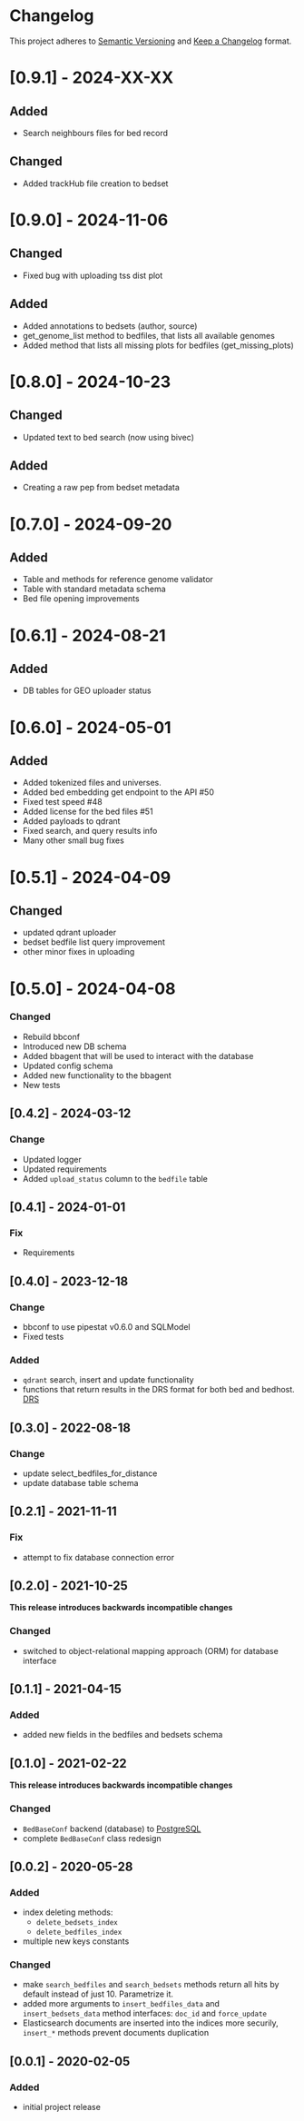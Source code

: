 # Changelog

This project adheres to [Semantic Versioning](https://semver.org/spec/v2.0.0.html) and [Keep a Changelog](https://keepachangelog.com/en/1.0.0/) format.


# [0.9.1] - 2024-XX-XX
## Added
- Search neighbours files for bed record


## Changed
- Added trackHub file creation to bedset

# [0.9.0] - 2024-11-06
## Changed
- Fixed bug with uploading tss dist plot

## Added
- Added annotations to bedsets (author, source)
- get_genome_list method to bedfiles, that lists all available genomes
- Added method that lists all missing plots for bedfiles (get_missing_plots)

# [0.8.0] - 2024-10-23
## Changed
- Updated text to bed search (now using bivec)

## Added 
- Creating a raw pep from bedset metadata

# [0.7.0] - 2024-09-20
## Added 
- Table and methods for reference genome validator
- Table with standard metadata schema
- Bed file opening improvements

# [0.6.1] - 2024-08-21
## Added 

- DB tables for GEO uploader status

# [0.6.0] - 2024-05-01
## Added

- Added tokenized files and universes.
- Added bed embedding get endpoint to the API #50
- Fixed test speed #48
- Added license for the bed files #51
- Added payloads to qdrant 
- Fixed search, and query results info
- Many other small bug fixes


# [0.5.1] - 2024-04-09
## Changed

- updated qdrant uploader
- bedset bedfile list query improvement
- other minor fixes in uploading

# [0.5.0] - 2024-04-08
### Changed

- Rebuild bbconf
- Introduced new DB schema
- Added bbagent that will be used to interact with the database
- Updated config schema
- Added new functionality to the bbagent
- New tests


## [0.4.2] - 2024-03-12
### Change
- Updated logger
- Updated requirements
- Added `upload_status` column to the `bedfile` table


## [0.4.1] - 2024-01-01
### Fix
- Requirements


## [0.4.0] - 2023-12-18
### Change
- bbconf to use pipestat v0.6.0 and SQLModel
- Fixed tests

### Added
- `qdrant` search, insert and update functionality
- functions that return results in the DRS format for both bed and bedhost. [DRS](https://ga4gh.github.io/data-repository-service-schemas/preview/release/drs-1.2.0/docs/)

## [0.3.0] - 2022-08-18
### Change
- update select_bedfiles_for_distance
- update database table schema

## [0.2.1] - 2021-11-11
### Fix
- attempt to fix database connection error

## [0.2.0] - 2021-10-25
**This release introduces backwards incompatible changes** 
### Changed
- switched to object-relational mapping approach (ORM) for database interface


## [0.1.1] - 2021-04-15
### Added
- added new fields in the bedfiles and bedsets schema

## [0.1.0] - 2021-02-22
**This release introduces backwards incompatible changes**
### Changed
- `BedBaseConf` backend (database) to [PostgreSQL](https://www.postgresql.org/)
- complete `BedBaseConf` class redesign

## [0.0.2] - 2020-05-28
### Added
- index deleting methods:
	- `delete_bedsets_index`
	- `delete_bedfiles_index`
- multiple new keys constants

### Changed
- make `search_bedfiles` and `search_bedsets` methods return all hits by default instead of just 10. Parametrize it.
- added more arguments to `insert_bedfiles_data` and `insert_bedsets_data` method interfaces: `doc_id` and `force_update`
- Elasticsearch documents are inserted into the indices more securily, `insert_*` methods prevent documents duplication


## [0.0.1] - 2020-02-05
### Added
- initial project release

